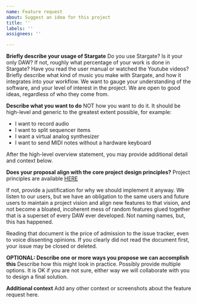 ```yaml
---
name: Feature request
about: Suggest an idea for this project
title: ''
labels: ''
assignees: ''

---
```


**Briefly describe your usage of Stargate**
Do you use Stargate?  Is it your only DAW?  If not, roughly what percentage of
your work is done in Stargate?  Have you read the user manual or watched the
Youtube videos?  Briefly describe what kind of music you make with Stargate,
and how it integrates into your workflow.  We want to gauge your understanding
of the software, and your level of interest in the project.  We are open to
good ideas, regardless of who they come from.

**Describe what you want to do**
NOT how you want to do it.  It should be high-level and generic to the greatest
extent possible, for example:
- I want to record audio
- I want to split sequencer items
- I want a virtual analog synthesizer
- I want to send MIDI notes without a hardware keyboard

After the high-level overview statement, you may provide additional detail and
context below.

**Does your proposal align with the core project design principles?**
Project principles are available [HERE](
  https://github.com/stargateaudio/stargate/blob/main/docs/project_design_principles.md
)

If not, provide a justification for why we should implement it anyway.  We
listen to our users, but we have an obligation to the same users and future
users to maintain a project vision and align new features to that vision, and
not become a bloated, incoherent mess of random features glued together that
is a superset of every DAW ever developed.  Not naming names, but, this has
happened.

Reading that document is the price of admission to the issue tracker, even to
voice dissenting opinions.  If you clearly did not read the document first,
your issue may be closed or deleted.

**OPTIONAL: Describe one or more ways you propose we can accomplish this**
Describe how this might look in practice.  Possibly provide multiple options.
It is OK if you are not sure, either way we will collaborate with you to design
a final solution.

**Additional context**
Add any other context or screenshots about the feature request here.

